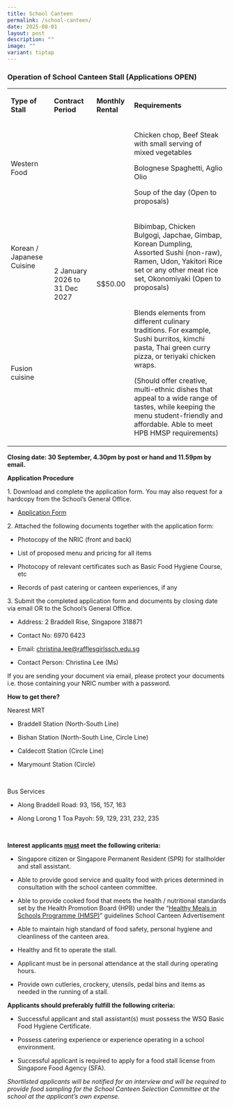 ```yaml
---
title: School Canteen
permalink: /school-canteen/
date: 2025-08-01
layout: post
description: ""
image: ""
variant: tiptap
---
```

<h3><strong>Operation of School Canteen Stall (Applications OPEN)</strong></h3>
<table style="minWidth: 100px">
<colgroup>
<col>
<col>
<col>
<col>
</colgroup>
<tbody>
<tr>
<td rowspan="1" colspan="1">
<p><strong>Type of Stall</strong>
</p>
</td>
<td rowspan="1" colspan="1">
<p><strong>Contract Period</strong>
</p>
</td>
<td rowspan="1" colspan="1">
<p><strong>Monthly Rental</strong>
</p>
</td>
<td rowspan="1" colspan="1">
<p><strong>Requirements</strong>
</p>
</td>
</tr>
<tr>
<td rowspan="1" colspan="1">
<p>Western Food</p>
</td>
<td rowspan="3" colspan="1">
<p>2 January 2026 to 31 Dec 2027</p>
</td>
<td rowspan="3" colspan="1">
<p>S$50.00</p>
</td>
<td rowspan="1" colspan="1">
<p>Chicken chop, Beef Steak with small serving of mixed vegetables</p>
<p>Bolognese Spaghetti, Aglio Olio</p>
<p>Soup of the day (Open to proposals)</p>
</td>
</tr>
<tr>
<td rowspan="1" colspan="1">
<p>Korean / Japanese Cuisine</p>
</td>
<td rowspan="1" colspan="1">
<p>Bibimbap, Chicken Bulgogi, Japchae, Gimbap, Korean Dumpling, Assorted
Sushi (non-raw), Ramen, Udon, Yakitori Rice set or any other meat rice
set, Okonomiyaki (Open to proposals)</p>
</td>
</tr>
<tr>
<td rowspan="1" colspan="1">
<p>Fusion cuisine</p>
</td>
<td rowspan="1" colspan="1">
<p>Blends elements from different culinary traditions. For example, Sushi
burritos, kimchi pasta, Thai green curry pizza, or teriyaki chicken wraps.</p>
<p>(Should offer creative, multi-ethnic dishes that appeal to a wide range
of tastes, while keeping the menu student-friendly and affordable. Able
to meet HPB HMSP requirements)</p>
</td>
</tr>
</tbody>
</table>
<p><strong>Closing date: 30 September, 4.30pm by post or hand and 11.59pm by email.</strong>
</p>
<p><strong>Application Procedure</strong>
</p>
<p>1. Download and complete the application form. You may also request for
a hardcopy from the School’s General Office.</p>
<ul data-tight="true" class="tight">
<li>
<p><a href="https://inet.rgs.edu.sg/staff/eas/Procurement/_layouts/15/DocIdRedir.aspx?ID=PJR5AM3ZMKA2-943612283-12983" rel="noopener noreferrer nofollow" target="_blank">Application Form</a>
</p>
</li>
</ul>
<p>2. Attached the following documents together with the application form:</p>
<ul data-tight="true" class="tight">
<li>
<p>Photocopy of the NRIC (front and back)</p>
</li>
<li>
<p>List of proposed menu and pricing for all items</p>
</li>
<li>
<p>Photocopy of relevant certificates such as Basic Food Hygiene Course,
etc</p>
</li>
<li>
<p>Records of past catering or canteen experiences, if any</p>
</li>
</ul>
<p>3. Submit the completed application form and documents by closing date
via email OR to the School’s General Office.</p>
<ul data-tight="true" class="tight">
<li>
<p>Address: 2 Braddell Rise, Singapore 318871</p>
</li>
<li>
<p>Contact No: 6970 6423</p>
</li>
<li>
<p>Email: <a href="mailto:christina.lee@rafflesgirlssch.edu.sg" rel="noopener nofollow" target="_blank">christina.lee@rafflesgirlssch.edu.sg</a>
</p>
</li>
<li>
<p>Contact Person: Christina Lee (Ms)</p>
</li>
</ul>
<p>If you are sending your document via email, please protect your documents
i.e. those containing your NRIC number&nbsp;with a password.</p>
<p><strong>How to get there?</strong>
</p>
<p>Nearest MRT</p>
<ul data-tight="true" class="tight">
<li>
<p>Braddell Station (North-South Line)</p>
</li>
<li>
<p>Bishan Station (North-South Line, Circle Line)</p>
</li>
<li>
<p>Caldecott Station (Circle Line)</p>
</li>
<li>
<p>Marymount Station (Circle)</p>
</li>
</ul>
<p>&nbsp;</p>
<p>Bus Services</p>
<ul data-tight="true" class="tight">
<li>
<p>Along Braddell Road: 93, 156, 157, 163</p>
</li>
<li>
<p>Along Lorong 1 Toa Payoh: 59, 129, 231, 232, 235</p>
</li>
</ul>
<p>&nbsp;</p>
<p><strong>Interest applicants <u>must</u> meet the following criteria:</strong>
</p>
<ul data-tight="true" class="tight">
<li>
<p>Singapore citizen or Singapore Permanent Resident (SPR) for stallholder
and stall assistant.</p>
</li>
<li>
<p>Able to provide good service and quality food with prices determined in
consultation with the school canteen committee.</p>
</li>
<li>
<p>Able to provide cooked food that meets the health / nutritional standards
set by the Health Promotion Board (HPB) under the “<a href="https://www.hpb.gov.sg/docs/default-source/pdf/healthy-meals-in-school-programme-v2-0-guidelines_20230414_final.pdf?sfvrsn=914969d5_2" rel="noopener noreferrer nofollow" target="_blank">Healthy Meals in Schools Programme (HMSP)</a>”
guidelines School Canteen Advertisement</p>
</li>
<li>
<p>Able to maintain high standard of food safety, personal hygiene and cleanliness
of the canteen area.</p>
</li>
<li>
<p>Healthy and fit to operate the stall.</p>
</li>
<li>
<p>Applicant must be in personal attendance at the stall during operating
hours.</p>
</li>
<li>
<p>Provide own cutleries, crockery, utensils, pedal bins and items as needed
in the running of a stall.</p>
</li>
</ul>
<p><strong>Applicants should preferably fulfill the following criteria:</strong>
</p>
<ul data-tight="true" class="tight">
<li>
<p>Successful applicant and stall assistant(s) must possess the WSQ Basic
Food Hygiene Certificate.</p>
</li>
<li>
<p>Possess catering experience or experience operating in a school environment.</p>
</li>
<li>
<p>Successful applicant is required to apply for a food stall license from
Singapore Food Agency (SFA).</p>
</li>
</ul>
<p><em>Shortlisted applicants will be notified for an interview and will be required to provide food sampling for the School Canteen Selection Committee at the school at the applicant’s own expense.</em>
</p>
